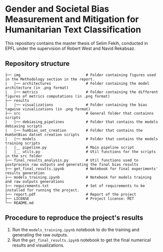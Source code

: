 # Gender and Societal Bias Measurement and Mitigation for Humanitarian Text Classification

This repository contains the master thesis of Selim Fekih, conducted in EPFL under the supervision of Robert West and Navid Rekabsaz.
## Repository structure
```
├── img                              # Folder containing figures used in the Methodology section in the report. 
|   |── architectures                # Folder containing the model architecture (in .png format)
|   |── metrics                      # Folder containing the different figures of metrics computations (in .png format)
├── results                          
|   |── visualizations               # Folder containing the bias tagwise vizualizations (in .png format)
├── src                              # General folder that containns scripts
|   |── debiasing_pipelines          # Folder that contains the models debiasing scripts
|   |── humbias_set_creation         # Folder that contains the HumSetBias datset creation scripts
|   |── models                       # Folder that contains the models training scripts 
|   |__ pipeline.py                  # Main pipeline script
|   |__ utils.py                     # Util functions for the scripts in the src folder
├── final_results_analysis.py        # Util functions used to postprocess raw outputs and generating the final bias results
├── get_final_results.ipynb          # Notebook for final experiments' results generation 
├── models_training.ipynb            # Notebook for models training and raw outputs generations
├── requirements.txt                 # Set of requirements to be installed for running the project.
├── report.pdf                       # Report of the project
├── LICENSE                          # Project license: MIT
└── README.md
```
## Procedure to reproduce the project's results
 1) Run the `models_training.ipynb` notebook to do the training and generating the raw outputs.
 2) Run the `get_final_results.ipynb` notebook to get the final numerical results and visualizations.
